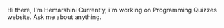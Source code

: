 Hi there, I'm Hemarshini Currently, i'm working on Programming Quizzes website. Ask me about anything.
